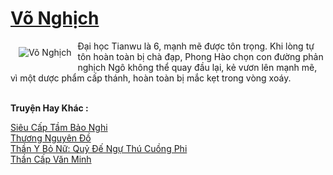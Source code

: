 <a href="https://truyenwiki.net/vo-nghich.35695/" title="Võ Nghịch"><h1>Võ Nghịch</h1></a><div style="display:table"><img align="right" style="float: left; padding: 10px;" src="https://truyenwiki.net/a/img/str/src/35695.jpg" alt="Võ Nghịch">Đại học Tianwu là 6, mạnh mẽ được tôn trọng. Khi lòng tự tôn hoàn toàn bị chà đạp, Phong Hào chọn con đường phản nghịch Ngô không thể quay đầu lại, kẻ vươn lên mạnh mẽ, vì một dược phẩm cấp thánh, hoàn toàn bị mắc kẹt trong vòng xoáy.</div><p><br><b>Truyện Hay Khác :</b></p><a href="https://truyenwiki.net/sieu-cap-tam-bao-nghi.35364/" alt="Siêu Cấp Tầm Bảo Nghi">Siêu Cấp Tầm Bảo Nghi</a><br/><a href="https://github.com/nownovels/wikidich/tree/master/truyenhay/36209" alt="Thương Nguyên Đồ">Thương Nguyên Đồ</a><br/><a href="https://github.com/nownovels/wikidich/tree/master/truyenhay/35805" alt="Thần Y Bỏ Nữ: Quỷ Đế Ngự Thú Cuồng Phi">Thần Y Bỏ Nữ: Quỷ Đế Ngự Thú Cuồng Phi</a><br/><a href="https://github.com/nownovels/wikidich/tree/master/truyenhay/36050" alt="Thần Cấp Văn Minh">Thần Cấp Văn Minh</a><br/>